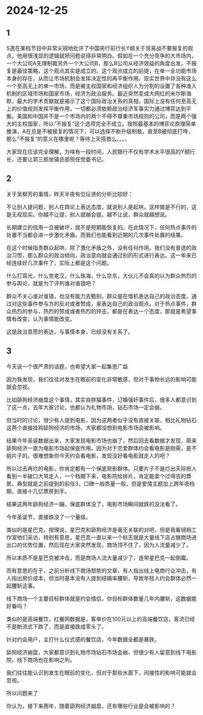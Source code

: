 # 2024-12-25

## 1


S逸在某档节目中非常尖锐地批评了中国央行前行长Y纲关于贸易战不要报复的观点，他用很浅显的逻辑就把问题说得非常明白。假如在一个充分竞争的大市场内，一个大公司A无理制裁另外一个大公司B，那么B公司从经济效益的角度出发，不报复是最佳策略，这个观点其实是成立的。这个观点成立的前提，在单一全功能市场本身的存在，从而让市场机制会发挥决定性的再平衡作用。现实世界中并没有这么一个至高无上的单一市场，而是被主权国家和经济组织人为分割的设置了各种准入机制的区域市场和国家市场，经济为政治服务。最近突然变成大网红的米尔斯海默，最大的学术贡献就是揭示了这个国际政治关系的真相，国际上没有任何至高无上的价值规则发挥平衡作用，一切都必须依赖政治经济军事实力通过博弈达到平衡。美国和中国并不是一个市场内的两个不得不尊重市场规则的公司，而是两个强大的主权国家，所以“不报复”这个选项完全不成立。按照最基本的博弈论原理简单推演，A在总是不被报复的情况下，可以选择不断升级制裁，直至B被彻底打垮，那么“不报复”的意义在哪里呢？等待上天搭救么。。。。

 大家现在应该完全理解，为啥有一段时间，人民银行不仅有学术水平很高的Y纲行长，还要让郭三郎坐镇总部担任党委书记。






## 2


关于吴柳芳的事情，昨天半夜有位坛贤的分析比较好：

不让别人提问题，别人在舆论上表达态度，就说别人是起哄。这样做是不行的，这是无视现实。你越不让提，别人就越会提。越不让说，群众就越想说。

长期建立的信用一旦被破坏，就不是短期能恢复的。在此情况下，任何热点事件的处置不当都会进一步激化矛盾。而我们也能看到近期的几次事件处置的结果。

在这个时候指责群众起哄，除了激化矛盾之外，没有任何作用。我们没有普选的政治习惯，那么群众的政治倾向，政治意向就会通过别的形式进行表达。这一年来已经连续好几次事件了，实际上都是这个问题。

什么打耳光，什么党老汉，什么珠海，什么京东，大伙儿不会真的以为群众热烈的参与舆论，就是为了评判谁对谁错吧？

群众不关心谁对谁错，也没有能力去甄别，群众是在借机表达自己的政治态度。通过对这些事件参与方的反对或者赞成，来表达自己的政治观点。对于热点事件，群众热烈的参与，热烈的赞成或者热烈的抨击，都是在表达一个态度，那就是希望事情有改变，认为事情能改变。

这是政治意愿的表达，与事情本身，已经没有关系了。






## 3


今天说一个很严肃的话题，也希望大家一起集思广益

因为我发现，我们往往对发生在眼前的变化非常敏感，但对于事物长远的影响可能就会忽视。

比如舔狗经济崩盘这个事情，其实自胖猫事件，订婚强奸事件后，很多人都意识到了这一点，去年大家讨论，也都认为礼物市场，钻石市场一定会崩。

但当时的讨论，很少有人提到电影，因为这两者似乎没有直接关联，相比礼物钻石这两个直接挂钩舔狗经济的市场，大家都没想到电影市场会被影响。

结果今年圣诞数据出来，大家发现电影市场也崩了，然后回去看数据才发现，原来舔狗经济一直为电影市场起保底作用。因为对于恋爱群体约会看电影是刚需，是不挑片子的。很难想象你今天约会看电影，发现没好看电影就走人的吧？

所以过去再烂的电影，你肯定都有一个保底观影群体。只要片子不是烂出天际把人看到一半破口大骂走人，一个档期下来，电影院给排片，肯定能拿个过得去的票房。典型就是之前提到的前任3，口碑一般质量一般，但是爱情主题加上跨年夜档期，直接十几亿票房到手。

结果这两年舔狗经济一蹦，保底群体没了，电影市场瞬间就跌的没法看了。

今年圣诞节，直接跌没了一个量级。

类似的是星巴克，按理说，星巴克和舔狗经济是毫无关联的对吧，但是我看镜相工作室他们采访，特别有意思，星巴克一直以来一个标志就是大量线下店占据商场进出口的优势位置，然后现在大家突然发现，商场顶不住了，因为人流量减少了。

所以本质不是星巴克被冲击，而是商场人流大量减少了，连带星巴克一起倒霉。

而有意思的在于，之前分析线下商场颓势的文章，有人指出线上电商行业冲击，有人指出房价成本，但当时基本没有人提到结婚率腰斩，导致年轻人约会群体必然一起腰斩这事。

线下商场一个主要目标群体就是约会情侣，你目标群体数量几年内腰斩，这数据能好看吗？

类似的是高端餐饮，红餐网数据是，客单价在100元以上的高端餐饮店，客流已经不是断流式下跌了，而是直接跌成零头了。

针对约会用户，主打什么仪式感的餐饮店，今年数据全都是暴跌。

舔狗经济崩盘，大家都意识到礼物市场钻石市场会崩，但很少有人留意到线下电影院，线下商场也在影响之列。

我们往往能认识到发生在眼前的变化，但对于那些水面下，间接性的影响可能就会忽视。

所以问题来了

你认为，接下来两年，随着舔狗经济崩盘，还有哪些行业是会被影响的？






